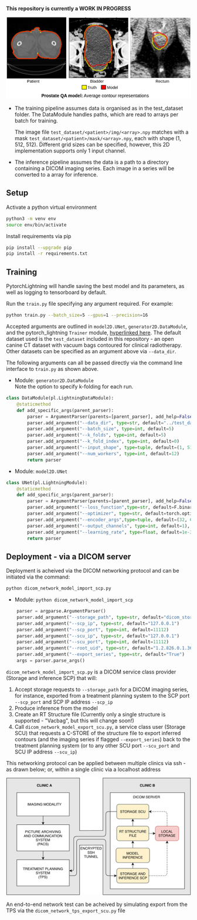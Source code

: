 **This repository is currently a WORK IN PROGRESS**

<p align="center">
  <img src="readme_model_output.png" width="700">
</p>

* The training pipeline assumes data is organised as in the test_dataset folder. The DataModule handles paths, which are read to arrays per batch for training.  
 
  The image file `test_dataset/<patient>/img/<array>.npy` matches with a mask `test_dataset/<patient>/mask/<array>.npy`, each with shape (1, 512, 512). Different grid sizes can be specified, however, this 2D implementation supports only 1 input channel.
  
* The inference pipeline assumes the data is a path to a directory containing a DICOM imaging series. Each image in a series will be converted to a array for inference.

## Setup

Activate a python virtual environment
```bash
python3 -m venv env
source env/bin/activate
```
Install requirements via pip
```bash
pip install --upgrade pip
pip install -r requirements.txt
```

## Training

PytorchLightning will handle saving the best model and its parameters, as well as logging to tensorboard by default.

Run the `train.py` file specifying any argument required. For example:
```bash
python train.py --batch_size=5 --gpus=1 --precision=16
```

Accepted arguments are outlined in `model2D.UNet`, `generator2D.DataModule`, and the pytorch_lightning `Trainer` module, [hyperlinked here](https://pytorch-lightning.readthedocs.io/en/stable/_modules/pytorch_lightning/trainer/trainer.html). The default dataset used is the `test_dataset` included in this repository - an open canine CT dataset with vacuum bags contoured for clinical radiotherapy. Other datasets can be specified as an argument above via `--data_dir`.

The following arguments can all be passed directly via the command line interface to `train.py` as shown above.

* Module: `generator2D.DataModule`  
Note the option to specify k-folding for each run.
```python
class DataModule(pl.LightningDataModule):
    @staticmethod
    def add_specific_args(parent_parser):
        parser = ArgumentParser(parents=[parent_parser], add_help=False)
        parser.add_argument("--data_dir", type=str, default="../test_dataset")
        parser.add_argument("--batch_size", type=int, default=5)
        parser.add_argument("--k_folds", type=int, default=5)
        parser.add_argument("--k_fold_index", type=int, default=0)
        parser.add_argument("--input_shape", type=tuple, default=(1, 512, 512))
        parser.add_argument("--num_workers", type=int, default=12)
        return parser
```



* Module: `model2D.UNet` 
```python
class UNet(pl.LightningModule):
    @staticmethod
    def add_specific_args(parent_parser):
        parser = ArgumentParser(parents=[parent_parser], add_help=False)
        parser.add_argument("--loss_function",type=str, default=F.binary_cross_entropy_with_logits)
        parser.add_argument("--optimizer", type=str, default=torch.optim.Adam)
        parser.add_argument("--encoder_args",type=tuple, default=(32, 64, 128, 256, 512, 1024)),
        parser.add_argument("--output_channels", type=int, default=1),
        parser.add_argument("--learning_rate", type=float, default=1e-3)
        return parser

```


## Deployment - via a DICOM server
Deployment is acheived via the DICOM networking protocol and can be initiated via the command:
```bash
python dicom_network_model_import_scp.py
```

* Module: `python dicom_network_model_import_scp` 
```python
    parser = argparse.ArgumentParser()
    parser.add_argument("--storage_path", type=str, default="dicom_storage_requests")
    parser.add_argument("--scp_ip", type=str, default="127.0.0.1")
    parser.add_argument("--scp_port", type=int, default=11112)
    parser.add_argument("--scu_ip", type=str, default="127.0.0.1")
    parser.add_argument("--scu_port", type=int, default=11112)
    parser.add_argument("--root_uid", type=str, default="1.2.826.0.1.3680043.8.498.")
    parser.add_argument("--export_series", type=str, default="True")
    args = parser.parse_args()
```

`dicom_network_model_import_scp.py` is a DICOM service class provider (Storage and inference SCP) that will:
  1. Accept storage requests to `--storage_path` for a DICOM imaging series, for instance, exported from a treatment planning system to the SCP port `--scp_port` and SCP IP address `--scp_ip` 
  2. Produce inference from the model
  3. Create an RT Structure file (Currently only a single structure is supported - "Vacbag", but this will change soon!)
  4. Call `dicom_network_model_export_scu.py`, a service class user (Storage SCU) that requests a C-STORE of the structure file to export inferred contours (and the imaging series if flagged `--export_series`) back to the treatment planning system (or to any other SCU port `--scu_port` and SCU IP address `--scu_ip`)

This networking protocol can be applied between multiple clinics via ssh - as drawn below; or, within a single clinic via a localhost address

<p align="center">
  <img src="readme_inference.png" width="700">
</p>

An end-to-end network test can be acheived by simulating export from the TPS via the `dicom_network_tps_export_scu.py` file
